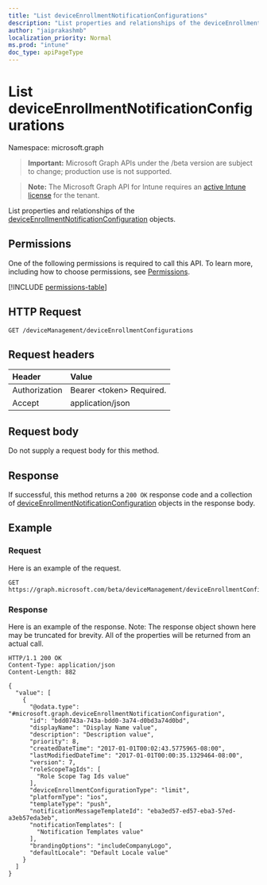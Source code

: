 ```yaml
---
title: "List deviceEnrollmentNotificationConfigurations"
description: "List properties and relationships of the deviceEnrollmentNotificationConfiguration objects."
author: "jaiprakashmb"
localization_priority: Normal
ms.prod: "intune"
doc_type: apiPageType
---
```


# List deviceEnrollmentNotificationConfigurations

Namespace: microsoft.graph

> **Important:** Microsoft Graph APIs under the /beta version are subject to change; production use is not supported.

> **Note:** The Microsoft Graph API for Intune requires an [active Intune license](https://go.microsoft.com/fwlink/?linkid=839381) for the tenant.

List properties and relationships of the [deviceEnrollmentNotificationConfiguration](../resources/intune-onboarding-deviceenrollmentnotificationconfiguration.md) objects.

## Permissions
One of the following permissions is required to call this API. To learn more, including how to choose permissions, see [Permissions](/graph/permissions-reference).

<!-- { "blockType": "permissions", "name": "intune_onboarding_deviceenrollmentnotificationconfiguration_list" } -->
[!INCLUDE [permissions-table](../includes/permissions/intune-onboarding-deviceenrollmentnotificationconfiguration-list-permissions.md)]

## HTTP Request
<!-- {
  "blockType": "ignored"
}
-->
``` http
GET /deviceManagement/deviceEnrollmentConfigurations
```

## Request headers
|Header|Value|
|:---|:---|
|Authorization|Bearer &lt;token&gt; Required.|
|Accept|application/json|

## Request body
Do not supply a request body for this method.

## Response
If successful, this method returns a `200 OK` response code and a collection of [deviceEnrollmentNotificationConfiguration](../resources/intune-onboarding-deviceenrollmentnotificationconfiguration.md) objects in the response body.

## Example

### Request
Here is an example of the request.
``` http
GET https://graph.microsoft.com/beta/deviceManagement/deviceEnrollmentConfigurations
```

### Response
Here is an example of the response. Note: The response object shown here may be truncated for brevity. All of the properties will be returned from an actual call.
``` http
HTTP/1.1 200 OK
Content-Type: application/json
Content-Length: 882

{
  "value": [
    {
      "@odata.type": "#microsoft.graph.deviceEnrollmentNotificationConfiguration",
      "id": "bdd0743a-743a-bdd0-3a74-d0bd3a74d0bd",
      "displayName": "Display Name value",
      "description": "Description value",
      "priority": 8,
      "createdDateTime": "2017-01-01T00:02:43.5775965-08:00",
      "lastModifiedDateTime": "2017-01-01T00:00:35.1329464-08:00",
      "version": 7,
      "roleScopeTagIds": [
        "Role Scope Tag Ids value"
      ],
      "deviceEnrollmentConfigurationType": "limit",
      "platformType": "ios",
      "templateType": "push",
      "notificationMessageTemplateId": "eba3ed57-ed57-eba3-57ed-a3eb57eda3eb",
      "notificationTemplates": [
        "Notification Templates value"
      ],
      "brandingOptions": "includeCompanyLogo",
      "defaultLocale": "Default Locale value"
    }
  ]
}
```
